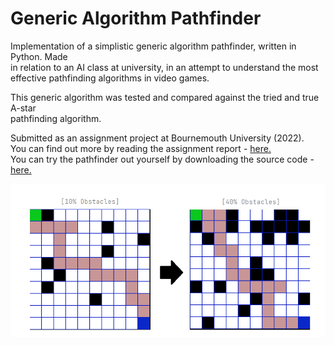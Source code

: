 # Generic Algorithm Pathfinder

Implementation of a simplistic generic algorithm pathfinder, written in Python. Made</br>
in relation to an AI class at university, in an attempt to understand the most</br>
effective pathfinding algorithms in video games. 

This generic algorithm was tested and compared against the tried and true A-star</br> 
pathfinding algorithm.</br>

Submitted as an assignment project at Bournemouth University (2022).</br>
You can find out more by reading the assignment report - [here.](https://drive.google.com/file/d/18mccUWHZIHPa_FKNglcwGkAoh1zM3zqx/view?usp=sharing)</br>
You can try the pathfinder out yourself by downloading the source code - [here.](https://drive.google.com/file/d/1ZAmrKnnLbqe7F2Vg1eYROOIdvBelC2AH/view?usp=drive_link)</br>

<p align="center">
  <img src="~Documentation/Images/AI_Screenshot_0.png" width=700>
</p>
